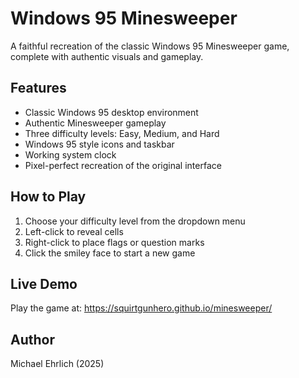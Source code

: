 # Windows 95 Minesweeper

A faithful recreation of the classic Windows 95 Minesweeper game, complete with authentic visuals and gameplay.

## Features

- Classic Windows 95 desktop environment
- Authentic Minesweeper gameplay
- Three difficulty levels: Easy, Medium, and Hard
- Windows 95 style icons and taskbar
- Working system clock
- Pixel-perfect recreation of the original interface

## How to Play

1. Choose your difficulty level from the dropdown menu
2. Left-click to reveal cells
3. Right-click to place flags or question marks
4. Click the smiley face to start a new game

## Live Demo

Play the game at: https://squirtgunhero.github.io/minesweeper/

## Author

Michael Ehrlich (2025)
